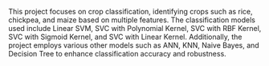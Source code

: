 This project focuses on crop classification, identifying crops such as rice, chickpea, and maize based on multiple features. The classification models used include Linear SVM, SVC with Polynomial Kernel, SVC with RBF Kernel, SVC with Sigmoid Kernel, and SVC with Linear Kernel. Additionally, the project employs various other models such as ANN, KNN, Naive Bayes, and Decision Tree to enhance classification accuracy and robustness.
